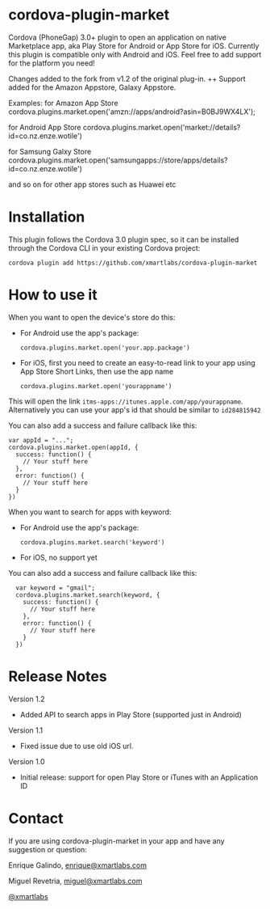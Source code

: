 cordova-plugin-market
=====================

Cordova (PhoneGap) 3.0+ plugin to open an application on native Marketplace app, aka Play Store for Android or App Store for iOS.
Currently this plugin is compatible only with Android and iOS. Feel free to add support for the platform you need!

Changes added to the fork from v1.2 of the original plug-in.
 ++ Support added for the Amazon Appstore, Galaxy Appstore.

Examples:
for Amazon App Store
       cordova.plugins.market.open('amzn://apps/android?asin=B0BJ9WX4LX');

for Android App Store
       cordova.plugins.market.open('market://details?id=co.nz.enze.wotile')
 
for Samsung Galxy Store 
       cordova.plugins.market.open('samsungapps://store/apps/details?id=co.nz.enze.wotile')

and so on for other app stores such as Huawei etc
 

# Installation

This plugin follows the Cordova 3.0 plugin spec, so it can be installed through the Cordova CLI in your existing Cordova project:

    cordova plugin add https://github.com/xmartlabs/cordova-plugin-market

# How to use it

When you want to open the device's store do this:

* For Android use the app's package:

    `cordova.plugins.market.open('your.app.package')`

* For iOS, first you need to create an easy-to-read link to your app using App Store Short Links, then use the app name

    `cordova.plugins.market.open('yourappname')`

This will open the link `itms-apps://itunes.apple.com/app/yourappname`. Alternatively you can use your app's id that should be similar to `id284815942`

You can also add a success and failure callback like this:

    var appId = "...";
    cordova.plugins.market.open(appId, {
      success: function() {
        // Your stuff here
      },
      error: function() {
        // Your stuff here
      }
    })

  When you want to search for apps with keyword:

  * For Android use the app's package:

      `cordova.plugins.market.search('keyword')`

  * For iOS, no support yet

  You can also add a success and failure callback like this:

      var keyword = "gmail";
      cordova.plugins.market.search(keyword, {
        success: function() {
          // Your stuff here
        },
        error: function() {
          // Your stuff here
        }
      })


# Release Notes


Version 1.2

* Added API to search apps in Play Store (supported just in Android)

Version 1.1

* Fixed issue due to use old iOS url.

Version 1.0

* Initial release: support for open Play Store or iTunes with an Application ID

# Contact

If you are using cordova-plugin-market in your app and have any suggestion or question:

Enrique Galindo, <enrique@xmartlabs.com>

Miguel Revetria, <miguel@xmartlabs.com>

[@xmartlabs](http://twitter.com/xmartlabs "@xmartlabs")
